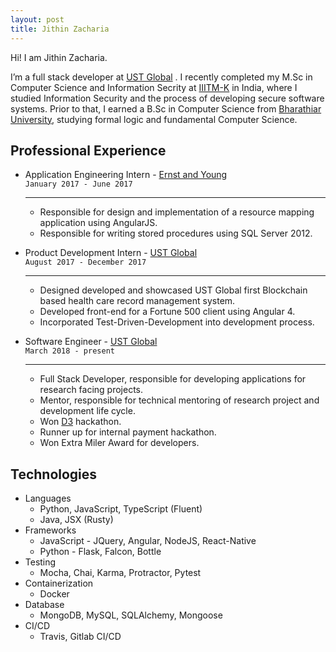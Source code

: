 ```yaml
---
layout: post
title: Jithin Zacharia
---
```


<div class="message">
  Hi! I am Jithin Zacharia.
</div>

I’m a full stack developer at <a href="https://www.ust-global.com/">UST Global</a> . I recently completed my M.Sc in Computer Science and Information Secrity at <a href="https://www.iiitmk.ac.in/">IIITM-K</a> in India, where I studied Information Security and the process of developing secure software systems. Prior to that, I earned a B.Sc in Computer Science from <a href="https://www.b-u.ac.in/">Bharathiar University</a>, studying formal logic and fundamental Computer Science.

## Professional Experience

* Application Engineering Intern - [Ernst and Young](https://www.ey.com/)<br/>
    `January 2017 - June 2017`
    __________________________________________________________________
    
    * Responsible for design and implementation of a resource mapping application using AngularJS. 
    * Responsible for writing stored procedures using SQL Server 2012.
    
* Product Development Intern - [UST Global](https://www.ust-global.com)<br/>
    `August 2017 - December 2017`
    ___________________________________________________________________

    * Designed developed and showcased UST Global first Blockchain based health care record management system.
    * Developed front-end for a Fortune 500 client using Angular 4.
    * Incorporated Test-Driven-Development into development process.

* Software Engineer - [UST Global](https://www.ust-global.com)<br/>
    `March 2018 - present`
    ___________________________________________________________________

    * Full Stack Developer, responsible for developing applications for research facing projects.
    * Mentor, responsible for technical mentoring of research project and development life cycle.
    * Won [D3](https://d3.ust-global.com/) hackathon.
    * Runner up for internal payment hackathon.
    * Won Extra Miler Award for developers.

## Technologies

* Languages
    * Python, JavaScript, TypeScript (Fluent)
    * Java, JSX (Rusty)
* Frameworks
    * JavaScript - JQuery, Angular, NodeJS, React-Native
    * Python - Flask, Falcon, Bottle
* Testing
    * Mocha, Chai, Karma, Protractor, Pytest
* Containerization
    * Docker
* Database
    * MongoDB, MySQL, SQLAlchemy, Mongoose
* CI/CD
    * Travis, Gitlab CI/CD